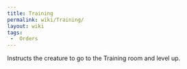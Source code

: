 ```yaml
---
title: Training
permalink: wiki/Training/
layout: wiki
tags:
 -  Orders
---
```


Instructs the creature to go to the Training room and level up.
